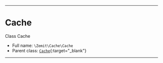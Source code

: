 ***

# Cache

Class Cache



* Full name: `\Zemit\Cache\Cache`
* Parent class: [`Cache`](https://docs.phalcon.io/latest/api/){:target="_blank"}






***
